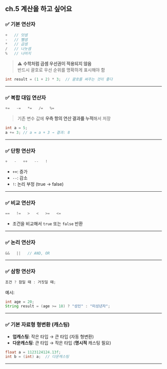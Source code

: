 ## ch.5 계산을 하고 싶어요

### ✅ 기본 연산자

```java
+   // 덧셈
-   // 뺄셈
*   // 곱셈
/   // 나눗셈
%   // 나머지
```

> ⚠️ **수학처럼 곱셈 우선권이 적용되지 않음**  
> 반드시 괄호로 우선 순위를 명확하게 표시해야 함

```java
int result = (1 + 2) * 3;  // 괄호를 써주는 것이 좋다
```

---

### ✅ 복합 대입 연산자

```java
+=   -=   *=   /=   %=
```

> 기존 변수 값에 **우측 항의 연산 결과를 누적**해서 저장

```java
int a = 5;
a += 3; // a = a + 3 → 결과: 8
```

---

### ✅ 단항 연산자

```java
+   -   ++   --   !
```

- `++`: 증가
- `--`: 감소
- `!`: 논리 부정 (true → false)

---

### ✅ 비교 연산자

```java
==   !=   >   <   >=   <=
```

- 조건을 비교해서 `true` 또는 `false` 반환

---

### ✅ 논리 연산자

```java
&&   ||   // AND, OR
```

---

### ✅ 삼항 연산자

```java
조건 ? 참일 때 : 거짓일 때;
```

예시:
```java
int age = 20;
String result = (age >= 18) ? "성인" : "미성년자";
```

---

### ✅ 기본 자료형 형변환 (캐스팅)

- **업캐스팅**: 작은 타입 → 큰 타입 (자동 형변환)
- **다운캐스팅**: 큰 타입 → 작은 타입 (**명시적** 캐스팅 필요)

```java
float a = 1123124124.13f;
int b = (int) a;  // 다운캐스팅
```

---
